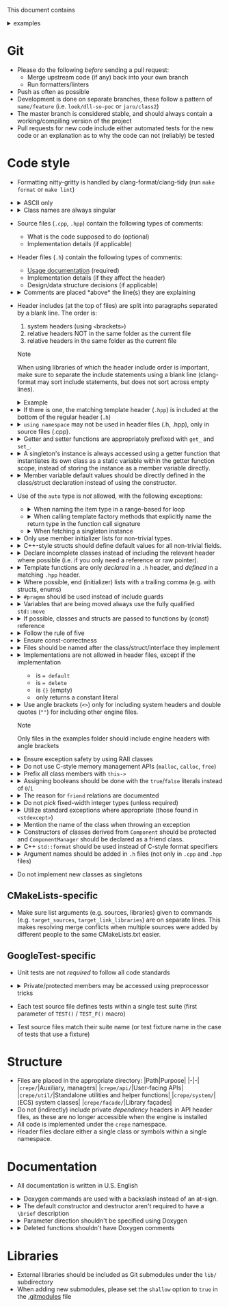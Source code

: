 This document contains
<details><summary>
examples
</summary>
that you can click on to open them.
</details>

# Git

- Please do the following *before* sending a pull request:
  - Merge upstream code (if any) back into your own branch
  - Run formatters/linters
- Push as often as possible
- Development is done on separate branches, these follow a pattern of
  `name/feature` (i.e. `loek/dll-so-poc` or `jaro/class2`)
- The master branch is considered stable, and should always contain a
  working/compiling version of the project
- Pull requests for new code include either automated tests for the new code or
  an explanation as to why the code can not (reliably) be tested
<!--
- TODO: tagging / versions
-->

# Code style

- Formatting nitty-gritty is handled by clang-format/clang-tidy (run `make
  format` or `make lint`)
- <details><summary>
  ASCII only
  </summary><table><tr><th>Good</th><th>Bad</th></tr><tr><td>

  ```cpp
  // crepe startup message
  std::string message = "Hello, world!";
  ```
  </td><td>

  ```cpp
  // crêpe startup message
  std::string message = "こんにちは世界";
  ```
  </td></tr></table></details>
- <details><summary>
  Class names are always singular
  </summary><table><tr><th>Good</th><th>Bad</th></tr><tr><td>

  ```cpp
  class Foo {};
  ```
  </td><td>

  ```cpp
  class Cars {};
  ```
  </td></tr></table></details>
- Source files (`.cpp`, `.hpp`) contain the following types of comments:
  - What is the code supposed to do (optional)
  - Implementation details (if applicable)
- Header files (`.h`) contain the following types of comments:
  - [Usage documentation](#documentation) (required)
  - Implementation details (if they affect the header)
  - Design/data structure decisions (if applicable)
- <details><summary>
  Comments are placed *above* the line(s) they are explaining
  </summary><table><tr><th>Good</th><th>Bad</th></tr><tr><td>

  ```cpp
  int add(int a, int b) {
    // add numbers
    int out = a + b;
    return out;
  }
  ```
  </td><td>

  ```cpp
  int add(int a, int b) {
    int out = a + b; // add numbers
    return out;
  }
  ```
  </td></tr></table></details>
- Header includes (at the top of files) are split into paragraphs separated by
  a blank line. The order is:
  1. system headers (using `<`brackets`>`)
  2. relative headers NOT in the same folder as the current file
  3. relative headers in the same folder as the current file

  > [!NOTE]
  > When using libraries of which the header include order is important, make
  > sure to separate the include statements using a blank line (clang-format
  > may sort include statements, but does not sort across empty lines).

  <details><summary>Example</summary>
  <table><tr><th>Good</th><th>Bad</th></tr><tr><td>

  ```cpp
  #include <SDL2/SDL.h>
  #include <iostream>

  #include "api/Sprite.h"
  #include "util/log.h"

  #include "SDLContext.h"
  ```
  </td><td>

  ```cpp
  #include <SDL2/SDL.h>
  #include "SDLContext.h"
  #include "util/log.h"
  #include <iostream>
  #include "api/Sprite.h"
  ```
  </td></tr></table></details>
- <details><summary>
  If there is one, the matching template header (<code>.hpp</code>) is included
  at the bottom of the regular header (<code>.h</code>)
  </summary><table><tr><th>Good</th><th>Bad</th></tr><tr><td>

  Foo.h:
  ```cpp
  #pragma once

  template <typename T>
  void foo();

  #include "Foo.hpp"
  ```

  Foo.hpp:
  ```cpp
  #pragma once
  #include "Foo.h"

  template <typename T>
  void foo() {
    // ...
  }
  ```
  </td><td>

  Foo.h:
  ```cpp
  #pragma once

  template <typename T>
  void foo();
  ```

  Foo.hpp:
  ```cpp
  #pragma once
  #include "Foo.h"

  template <typename T>
  void foo() {
    // ...
  }
  ```
  </td></tr></table></details>
- <details><summary>
  <code>using namespace</code> may not be used in header files (.h, .hpp), only
  in source files (.cpp).
  </summary><table><tr><th>Good</th><th>Bad</th></tr><tr><td>

  example.h:
  ```cpp
  namespace crepe {
  void foo();
  }
  ```
  
  example.cpp:
  ```cpp
  #include "example.h"
  using namespace crepe;
  void foo() {}
  ```
  </td><td>

  example.h:
  ```cpp
  namespace crepe {
  template <typename T>
  T foo();
  }
  ```
  
  example.hpp:
  ```cpp
  #include "example.h"
  using namespace crepe;
  template <typename T>
  T foo();
  ```
  </td></tr></table></details>

- <details><summary>
  Getter and setter functions are appropriately prefixed with <code>get_</code>
  and <code>set_</code>.
  </summary><table><tr><th>Good</th><th>Bad</th></tr><tr><td>

  ```cpp
  class Foo {
  public:
    int get_speed() const;
    void set_speed(int speed);
  private:
    int speed;
  };
  
  ```
  </td><td>

  ```cpp
  class Foo {
  public:
    int speed() const;
    void set_speed(int speed);
  private:
    int speed;
  };
  ```
  </td></tr></table></details>
- <details><summary>
  A singleton's instance is always accessed using a getter function that
  instantiates its own class as a static variable within the getter function
  scope, instead of storing the instance as a member variable directly.
  </summary><table><tr><th>Good</th><th>Bad</th></tr><tr><td>

  ```cpp
  class Foo {
    Foo & get_instance() {
      static Foo instance;
      return instance;
    }
  };
  ```
  </td><td>

  ```cpp
  Foo Foo::instance {};

  class Foo {
    static Foo instance;
    Foo & get_instance() { return Foo::instance; }
  };

  ```
  </td></tr></table></details>
- <details><summary>
  Member variable default values should be directly defined in the class/struct
  declaration instead of using the constructor.
  </summary><table><tr><th>Good</th><th>Bad</th></tr><tr><td>

  ```cpp
  class Foo {
    int speed = 0;
  };
  
  ```
  </td><td>

  ```cpp
  class Foo {
    Foo() : speed(0) {}
    int speed;
  };
  ```
  </td></tr></table></details>
- Use of the `auto` type is *not* allowed, with the following exceptions:
  - <details><summary>
    When naming the item type in a range-based for loop
    </summary>

    ```cpp
    for (auto & item : foo()) {
      // ...
    }
    ```
    </details>
  - <details><summary>
    When calling template factory methods that explicitly name the return type
    in the function call signature
    </summary>

    ```cpp
    auto ptr = make_unique<Foo>();
    ```
    </details>
  - <details><summary>
    When fetching a singleton instance
    </summary>

    ```cpp
    auto & mgr = crepe::api::Config::get_instance();
    ```
    </details>

- <details><summary>
  Only use member initializer lists for non-trivial types.
  </summary><table><tr><th>Good</th><th>Bad</th></tr><tr><td>

  ```cpp
  class Foo {
  public:
    Foo() : bar("baz") {}
  private:
    std::string bar;
  };
  
  ```
  </td><td>

  ```cpp
  class Foo {
  public:
    Foo() : bar(0) {}
  private:
    int bar;
  };
  ```
  </td></tr></table></details>
- <details><summary>
  C++-style structs should define default values for all non-trivial fields.
  </summary><table><tr><th>Good</th><th>Bad</th></tr><tr><td>

  ```cpp
  struct Foo {
    int bar = 0;
    std::string baz;
  };
  ```
  </td><td>

  ```cpp
  struct Foo {
    int bar;
    std::string baz;
  };
  ```
  </td></tr></table></details>
- <details><summary>
  Declare incomplete classes instead of including the relevant header where
  possible (i.e. if you only need a reference or raw pointer).
  </summary><table><tr><th>Good</th><th>Bad</th></tr><tr><td>

  ```cpp
  class Bar;
  class Foo {
    Bar & bar;
  };
  
  ```
  </td><td>

  ```cpp
  #include "Bar.h"
  class Foo {
    Bar & bar;
  };
  ```
  </td></tr></table></details>
- <details><summary>
  Template functions are only <i>declared</i> in a <code>.h</code> header, and
  <i>defined</i> in a matching <code>.hpp</code> header.
  </summary><table><tr><th>Good</th><th>Bad</th></tr><tr><td>

  add.h:
  ```cpp
  template <typename T>
  T add(T a, T b);

  #include "add.hpp"
  ```
  
  add.hpp:
  ```cpp
  #include "add.h"

  template <typename T>
  T add(T a, T b) {
    return a + b;
  }
  ```
  </td><td>

  add.h:
  ```cpp
  template <typename T>
  T add(T a, T b) {
    return a + b;
  }
  ```
  </td></tr></table></details>
- <details><summary>
  Where possible, end (initializer) lists with a trailing comma (e.g. with
  structs, enums)
  </summary><table><tr><th>Good</th><th>Bad</th></tr><tr><td>

  ```cpp
  enum Color {
    Red,
    Green,
    Blue,
  };
  
  ```
  </td><td>

  ```cpp
  enum Color {
    Red,
    Green,
    Blue
  };
  ```
  </td></tr></table></details>
- <details><summary>
  <code>#pragma</code> should be used instead of include guards
  </summary><table><tr><th>Good</th><th>Bad</th></tr><tr><td>

  ```cpp
  #pragma once

  // ...
  ```
  </td><td>

  ```cpp
  #ifndef __INCLUDED_H
  #define __INCLUDED_H

  // ...

  #endif
  ```
  </td></tr></table></details>
- <details><summary>
  Variables that are being moved always use the fully qualified
  <code>std::move</code>
  </summary><table><tr><th>Good</th><th>Bad</th></tr><tr><td>

  ```cpp
  using namespace std;
  string foo = "bar";
  ref_fn(std::move(foo));
  ```
  </td><td>

  ```cpp
  using namespace std;
  string foo = "bar";
  ref_fn(move(foo));
  ```
  </td></tr></table></details>
- <details><summary>
  If possible, classes and structs are passed to functions by (const) reference
  </summary><table><tr><th>Good</th><th>Bad</th></tr><tr><td>

  ```cpp
  void foo(const Point & p);
  ```
  </td><td>

  ```cpp
  void foo(Point & p);
  void bar(Point p);
  ```
  </td></tr></table></details>
- <details><summary>
  Follow the rule of five
  </summary><table><tr><th>Good</th><th>Bad</th></tr><tr><td>

  ```cpp
  class Foo {
  public:
    Foo();
    ~Foo();
    Foo(Foo &&) noexcept;
    Foo & operator = (const Foo &);
    Foo & operator = (Foo &&) noexcept;
  };
  ```
  </td><td>

  ```cpp
  class Foo {
  public:
    Foo();
    ~Foo();
  };
  ```
  </td></tr></table></details>
- <details><summary>
  Ensure const-correctness
  </summary><table><tr><th>Good</th><th>Bad</th></tr><tr><td>

  ```cpp
  class Foo {
  public:
    int get_value() const;
    void set_value(int new_value);
    const std::string & get_name() const;
    void set_name(const std::string & new_name);
  private:
    int value;
    std::string name;
  };
  ```
  </td><td>

  ```cpp
  class Foo {
  public:
    int get_value();
    void set_value(int new_value);
    std::string get_name();
    void set_name(std::string new_name);
  private:
    int value;
    std::string name;
  };
  ```
  </td></tr></table></details>
- <details><summary>
  Files should be named after the class/struct/interface they implement
  </summary><table><tr><th>Good</th><th>Bad</th></tr><tr><td>

  ```cpp
  MyClass.h
  MyClass.cpp
  MyClass.hpp
  ```
  </td><td>

  ```cpp
  my_class.h
  myClass.cpp
  my-class.hpp
  ```
  </td></tr></table></details>
- <details><summary>
  Implementations are not allowed in header files, except if the implementation

  - is `= default`
  - is `= delete`
  - is `{}` (empty)
  - only returns a constant literal
  </summary><table><tr><th>Good</th><th>Bad</th></tr><tr><td>

  ```cpp
  class Foo {
  public:
    int get_value() const { return 42; }
  };
  ```
  </td><td>

  ```cpp
  class Foo {
  public:
    int calculate_value() const {
      int result = 0;
      // complex calculation
      return result;
    }
  };
  ```
  </td></tr></table></details>
- <details><summary>
  Use angle brackets (<code><></code>) only for including system headers and
  double quotes (<code>""</code>) for including other engine files.

  > [!NOTE]
  > Only files in the examples folder should include engine headers with angle
  > brackets
  </summary><table><tr><th>Good</th><th>Bad</th></tr><tr><td>

  ```cpp
  #include <iostream>

  #include "facade/Sound.h"
  ```
  </td><td>

  ```cpp
  #include <iostream>
  #include <crepe/facade/Sound.h>
  ```
  </td></tr></table></details>
- <details><summary>
  Ensure exception safety by using RAII classes
  </summary><table><tr><th>Good</th><th>Bad</th></tr><tr><td>

  ```cpp
  auto foo = std::make_unique<Foo>();
  ```
  </td><td>

  ```cpp
  Foo* foo = new Foo();
  // ...
  delete foo;
  ```
  </td></tr></table></details>
- <details><summary>
  Do not use C-style memory management APIs (<code>malloc</code>,
  <code>calloc</code>, <code>free</code>)
  </summary><table><tr><th>Good</th><th>Bad</th></tr><tr><td>

  ```cpp
  Foo * foo = new Foo();
  delete foo;
  ```
  </td><td>

  ```cpp
  Foo * foo = (Foo *) malloc(sizeof(Foo));
  free(foo);
  ```
  </td></tr></table></details>
- <details><summary>
  Prefix all class members with <code>this-></code>
  </summary><table><tr><th>Good</th><th>Bad</th></tr><tr><td>

  ```cpp
  void Foo::set_value(int value) {
    this->value = value;
  }
  ```
  </td><td>

  ```cpp
  void Foo::set_value(int new_value) {
    value = new_value;
  }
  ```
  </td></tr></table></details>
- <details><summary>
  Assigning booleans should be done with the
  <code>true</code>/<code>false</code> literals instead of
  <code>0</code>/<code>1</code>
  </summary><table><tr><th>Good</th><th>Bad</th></tr><tr><td>

  ```cpp
  bool foo = true;
  bool bar = false;
  ```
  </td><td>

  ```cpp
  bool foo = 1;
  bool bar = 0;
  ```
  </td></tr></table></details>
- <details><summary>
  The reason for <code>friend</code> relations are documented
  </summary><table><tr><th>Good</th><th>Bad</th></tr><tr><td>

  ```cpp
  //! ComponentManager calls the private constructor of this class
  friend class ComponentManager;
  ```
  </td><td>

  ```cpp
  friend class ComponentManager;
  ```
  </td></tr></table></details>
- <details><summary>
  Do not <i>pick</i> fixed-width integer types (unless required)
  </summary><table><tr><th>Good</th><th>Bad</th></tr><tr><td>

  ```cpp
  unsigned long long foo();
  ```
  </td><td>

  ```cpp
  uint64_t foo();
  ```
  </td></tr></table></details>
- <details><summary>
  Utilize standard exceptions where appropriate (those found in <code>&lt;stdexcept&gt;</code>)
  </summary><table><tr><th>Good</th><th>Bad</th></tr><tr><td>

  ```cpp
  #include <stdexcept>

  // ...

  if (foo == nullptr) {
    throw std::runtime_error("What is wrong");
  }
  ```
  </td><td>

  ```cpp
  if (foo == nullptr) {
    std::cout << "What is wrong" << std::endl;
    exit(1);
  }
  ```
  </td></tr></table></details>
- <details><summary>
  Mention the name of the class when throwing an exception
  </summary><table><tr><th>Good</th><th>Bad</th></tr><tr><td>

  ```cpp
  Foo::bar() {
    if (...)
      throw std::runtime_error("Foo: big error!");
  }
  ```
  </td><td>

  ```cpp
  Foo::bar() {
    if (...)
      throw std::runtime_error("big error!");
  }
  ```
  </td></tr></table></details>
- <details><summary>
  Constructors of classes derived from <code>Component</code> should be
  protected and <code>ComponentManager</code> should be declared as a friend
  class.
  </summary><table><tr><th>Good</th><th>Bad</th></tr><tr><td>

  ```cpp
  class MyComponent : public Component {
  protected:
    MyComponent(...);
    //! Only ComponentManager is allowed to create components
    friend class ComponentManager;
  };
  ```
  </td><td>

  ```cpp
  class MyComponent : public Component {
  public:
    MyComponent(...);
  };
  ```
  </td></tr></table></details>
- <details><summary>
  C++ <code>std::format</code> should be used instead of C-style format specifiers
  </summary><table><tr><th>Good</th><th>Bad</th></tr><tr><td>

  ```cpp
  std::string message = std::format("Hello, {}", name);

  dbg_logf("Here too: {}", 3);

  throw std::runtime_error(std::format("Or here: {}", 5));
  ```
  </td><td>

  ```cpp
  char message[50];
  sprintf(message, "Hello, %s", name);
  ```
  </td></tr></table></details>
- <details><summary>
  Argument names should be added in <code>.h</code> files (not only in
  <code>.cpp</code> and <code>.hpp</code> files)
  </summary><table><tr><th>Good</th><th>Bad</th></tr><tr><td>

  Foo.h:
  ```cpp
  void foo(int bar);
  ```

  Foo.cpp:
  ```cpp
  void foo(int bar) {
    // ...
  }
  ```
  </td><td>

  Foo.h:
  ```cpp
  void foo(int);
  ```

  Foo.cpp:
  ```cpp
  void foo(int bar) {
    // ...
  }
  ```
  </td></tr></table></details>
- Do not implement new classes as singletons

## CMakeLists-specific

- Make sure list arguments (e.g. sources, libraries) given to commands (e.g.
  `target_sources`, `target_link_libraries`) are on separate lines. This makes
  resolving merge conflicts when multiple sources were added by different
  people to the same CMakeLists.txt easier.

## GoogleTest-specific

- Unit tests are not *required* to follow all code standards
- <details><summary>
  Private/protected members may be accessed using preprocessor tricks
  </summary>

  ```cpp
  // include unrelated headers before

  #define private public
  #define protected public

  // headers included after *will* be affected
  ```
  </details>
- Each test source file defines tests within a single test suite (first
  parameter of `TEST()` / `TEST_F()` macro)
- Test source files match their suite name (or test fixture name in the case of
  tests that use a fixture)

# Structure

- Files are placed in the appropriate directory:
  |Path|Purpose|
  |-|-|
  |`crepe/`|Auxiliary, managers|
  |`crepe/api/`|User-facing APIs|
  |`crepe/util/`|Standalone utilities and helper functions|
  |`crepe/system/`|(ECS) system classes|
  |`crepe/facade/`|Library façades|
- Do not (indirectly) include private *dependency* headers in API header files,
  as these are no longer accessible when the engine is installed
- All code is implemented under the `crepe` namespace.
- Header files declare either a single class or symbols within a single
  namespace.

# Documentation

- All documentation is written in U.S. English
- <details><summary>
  Doxygen commands are used with a backslash instead of an at-sign.
  </summary><table><tr><th>Good</th><th>Bad</th></tr><tr><td>

  ```cpp
  /**
   * \brief do something
   *
   * \param bar  Magic number
   */
  void foo(int bar);
  ```
  </td><td>

  ```cpp
  /**
   * @brief do something
   *
   * @param bar  Magic number
   */
  void foo();
  ```
  </td></tr></table></details>
- <details><summary>
  The default constructor and destructor aren't required to have a
  <code>\brief</code> description
  </summary><table><tr><th>Good</th><th>Bad</th></tr><tr><td>

  ```cpp
  Foo();
  virtual ~Foo();
  ```
  </td><td>

  ```cpp
  //! Create instance of Foo
  Foo();
  //! Destroy instance of Foo
  virtual ~Foo();
  ```
  </td></tr></table></details>
- <details><summary>
  Parameter direction shouldn't be specified using Doxygen
  </summary><table><tr><th>Good</th><th>Bad</th></tr><tr><td>

  ```cpp
  /**
   * \param bar  Reference to Bar
   */
  void foo(const Bar & bar);
  ```
  </td><td>

  ```cpp
  /**
   * \param[in] bar  Reference to Bar
   */
  void foo(const Bar & bar);
  ```
  </td></tr></table></details>
- <details><summary>
  Deleted functions shouldn't have Doxygen comments
  </summary><table><tr><th>Good</th><th>Bad</th></tr><tr><td>

  ```cpp
  // singleton
  Foo(const Foo &) = delete;
  Foo(Foo &&) = delete;
  Foo & operator=(const Foo &) = delete;
  Foo & operator=(Foo &&) = delete;
  ```
  </td><td>

  ```cpp
  //! Deleted copy constructor
  Foo(const Foo &) = delete;
  //! Deleted move constructor
  Foo(Foo &&) = delete;
  //! Deleted copy assignment operator
  Foo & operator=(const Foo &) = delete;
  //! Deleted move assignment operator
  Foo & operator=(Foo &&) = delete;
  ```
  </td></tr></table></details>

# Libraries

- External libraries should be included as Git submodules under the `lib/`
  subdirectory
- When adding new submodules, please set the `shallow` option to `true` in the
  [.gitmodules](./.gitmodules) file

